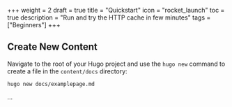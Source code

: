 +++
weight = 2
draft = true
title = "Quickstart"
icon = "rocket_launch"
toc = true
description = "Run and try the HTTP cache in few minutes"
tags = ["Beginners"]
+++

## Create New Content

Navigate to the root of your Hugo project and use the `hugo new` command to create a file in the `content/docs` directory:

```shell
hugo new docs/examplepage.md
```
...